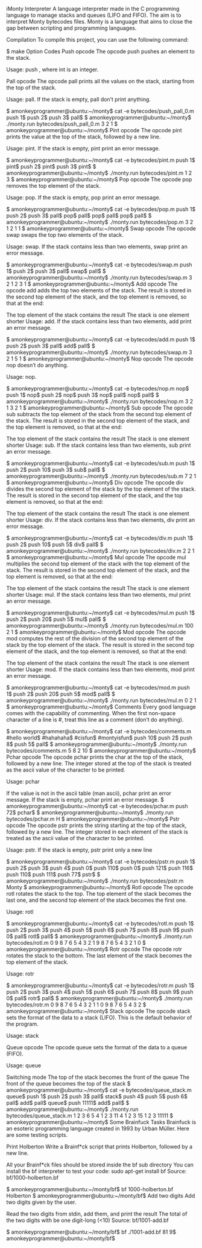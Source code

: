 iMonty Interpreter
A language interpreter made in the C programming language to manage stacks and queues (LIFO and FIFO). The aim is to interpret Monty bytecodes files. Monty is a language that aims to close the gap between scripting and programming languages.

Compilation
To compile this project, you can use the following command:

$ make
Option Codes
Push opcode
The opcode push pushes an element to the stack.

Usage: push <int>, where int is an integer.

Pall opcode
The opcode pall prints all the values on the stack, starting from the top of the stack.

Usage: pall. If the stack is empty, pall don’t print anything.

$ amonkeyprogrammer@ubuntu:~/monty$ cat -e bytecodes/push_pall_0.m
push 1$
push 2$
push 3$
pall$
$ amonkeyprogrammer@ubuntu:~/monty$ ./monty.run bytecodes/push_pall_0.m
3
2
1
$ amonkeyprogrammer@ubuntu:~/monty$
Pint opcode
The opcode pint prints the value at the top of the stack, followed by a new line.

Usage: pint. If the stack is empty, pint print an error message.

$ amonkeyprogrammer@ubuntu:~/monty$ cat -e bytecodes/pint.m
push 1$
pint$
push 2$
pint$
push 3$
pint$
$ amonkeyprogrammer@ubuntu:~/monty$ ./monty.run bytecodes/pint.m
1
2
3
$ amonkeyprogrammer@ubuntu:~/monty$
Pop opcode
The opcode pop removes the top element of the stack.

Usage: pop. If the stack is empty, pop print an error message.

$ amonkeyprogrammer@ubuntu:~/monty$ cat -e bytecodes/pop.m
push 1$
push 2$
push 3$
pall$
pop$
pall$
pop$
pall$
pop$
pall$
$ amonkeyprogrammer@ubuntu:~/monty$ ./monty.run bytecodes/pop.m
3
2
1
2
1
1
$ amonkeyprogrammer@ubuntu:~/monty$
Swap opcode
The opcode swap swaps the top two elements of the stack.

Usage: swap. If the stack contains less than two elements, swap print an error message.

$ amonkeyprogrammer@ubuntu:~/monty$ cat -e bytecodes/swap.m
push 1$
push 2$
push 3$
pall$
swap$
pall$
$ amonkeyprogrammer@ubuntu:~/monty$ ./monty.run bytecodes/swap.m
3
2
1
2
3
1
$ amonkeyprogrammer@ubuntu:~/monty$
Add opcode
The opcode add adds the top two elements of the stack. The result is stored in the second top element of the stack, and the top element is removed, so that at the end:

The top element of the stack contains the result
The stack is one element shorter
Usage: add. If the stack contains less than two elements, add print an error message.

$ amonkeyprogrammer@ubuntu:~/monty$ cat -e bytecodes/add.m
push 1$
push 2$
push 3$
pall$
add$
pall$
$ amonkeyprogrammer@ubuntu:~/monty$ ./monty.run bytecodes/swap.m
3
2
1
5
1
$ amonkeyprogrammer@ubuntu:~/monty$
Nop opcode
The opcode nop doesn’t do anything.

Usage: nop.

$ amonkeyprogrammer@ubuntu:~/monty$ cat -e bytecodes/nop.m
nop$
push 1$
nop$
push 2$
nop$
push 3$
nop$
pall$
nop$
pall$
$ amonkeyprogrammer@ubuntu:~/monty$ ./monty.run bytecodes/nop.m
3
2
1
3
2
1
$ amonkeyprogrammer@ubuntu:~/monty$
Sub opcode
The opcode sub subtracts the top element of the stack from the second top element of the stack. The result is stored in the second top element of the stack, and the top element is removed, so that at the end:

The top element of the stack contains the result
The stack is one element shorter
Usage: sub. If the stack contains less than two elements, sub print an error message.

$ amonkeyprogrammer@ubuntu:~/monty$ cat -e bytecodes/sub.m
push 1$
push 2$
push 10$
push 3$
sub$
pall$
$ amonkeyprogrammer@ubuntu:~/monty$ ./monty.run bytecodes/sub.m
7
2
1
$ amonkeyprogrammer@ubuntu:~/monty$
Div opcode
The opcode div divides the second top element of the stack by the top element of the stack. The result is stored in the second top element of the stack, and the top element is removed, so that at the end:

The top element of the stack contains the result
The stack is one element shorter
Usage: div. If the stack contains less than two elements, div print an error message.

$ amonkeyprogrammer@ubuntu:~/monty$ cat -e bytecodes/div.m
push 1$
push 2$
push 10$
push 5$
div$
pall$
$ amonkeyprogrammer@ubuntu:~/monty$ ./monty.run bytecodes/div.m 
2
2
1
$ amonkeyprogrammer@ubuntu:~/monty$
Mul opcode
The opcode mul multiplies the second top element of the stack with the top element of the stack. The result is stored in the second top element of the stack, and the top element is removed, so that at the end:

The top element of the stack contains the result
The stack is one element shorter
Usage: mul. If the stack contains less than two elements, mul print an error message.

$ amonkeyprogrammer@ubuntu:~/monty$ cat -e bytecodes/mul.m
push 1$
push 2$
push 20$
push 5$
mul$
pall$
$ amonkeyprogrammer@ubuntu:~/monty$ ./monty.run bytecodes/mul.m 
100
2
1
$ amonkeyprogrammer@ubuntu:~/monty$
Mod opcode
The opcode mod computes the rest of the division of the second top element of the stack by the top element of the stack. The result is stored in the second top element of the stack, and the top element is removed, so that at the end:

The top element of the stack contains the result
The stack is one element shorter
Usage: mod. If the stack contains less than two elements, mod print an error message.

$ amonkeyprogrammer@ubuntu:~/monty$ cat -e bytecodes/mod.m
push 1$
push 2$
push 20$
push 5$
mod$
pall$
$ amonkeyprogrammer@ubuntu:~/monty$ ./monty.run bytecodes/mul.m 
0
2
1
$ amonkeyprogrammer@ubuntu:~/monty$
Comments
Every good language comes with the capability of commenting. When the first non-space character of a line is #, treat this line as a comment (don’t do anything).

$ amonkeyprogrammer@ubuntu:~/monty$ cat -e bytecodes/comments.m
#hello world$
#hahahaha$
#cisfun$
#montyisfun$
push 10$
push 2$
push 8$
push 5$
pall$
$ amonkeyprogrammer@ubuntu:~/monty$ ./monty.run bytecodes/comments.m 
5
8
2
10
$ amonkeyprogrammer@ubuntu:~/monty$
Pchar opcode
The opcode pchar prints the char at the top of the stack, followed by a new line. The integer stored at the top of the stack is treated as the ascii value of the character to be printed.

Usage: pchar

If the value is not in the ascii table (man ascii), pchar print an error message.
If the stack is empty, pchar print an error message.
$ amonkeyprogrammer@ubuntu:~/monty$ cat -e bytecodes/pchar.m
push 72$
pchar$
$ amonkeyprogrammer@ubuntu:~/monty$ ./monty.run bytecodes/pchar.m 
H
$ amonkeyprogrammer@ubuntu:~/monty$
Pstr opcode
The opcode pstr prints the string starting at the top of the stack, followed by a new line. The integer stored in each element of the stack is treated as the ascii value of the character to be printed.

Usage: pstr. If the stack is empty, pstr print only a new line

$ amonkeyprogrammer@ubuntu:~/monty$ cat -e bytecodes/pstr.m
push 1$
push 2$
push 3$
push 4$
push 0$
push 110$
push 0$
push 121$
push 116$
push 110$
push 111$
push 77$
pstr$
$ amonkeyprogrammer@ubuntu:~/monty$ ./monty.run bytecodes/pstr.m 
Monty
$ amonkeyprogrammer@ubuntu:~/monty$
Rotl opcode
The opcode rotl rotates the stack to the top. The top element of the stack becomes the last one, and the second top element of the stack becomes the first one.

Usage: rotl

$ amonkeyprogrammer@ubuntu:~/monty$ cat -e bytecodes/rotl.m
push 1$
push 2$
push 3$
push 4$
push 5$
push 6$
push 7$
push 8$
push 9$
push 0$
pall$
rotl$
pall$
$ amonkeyprogrammer@ubuntu:~/monty$ ./monty.run bytecodes/rotl.m 
0
9
8
7
6
5
4
3
2
1
9
8
7
6
5
4
3
2
1
0
$ amonkeyprogrammer@ubuntu:~/monty$
Rotr opcode
The opcode rotr rotates the stack to the bottom. The last element of the stack becomes the top element of the stack.

Usage: rotr

$ amonkeyprogrammer@ubuntu:~/monty$ cat -e bytecodes/rotr.m
push 1$
push 2$
push 3$
push 4$
push 5$
push 6$
push 7$
push 8$
push 9$
push 0$
pall$
rotr$
pall$
$ amonkeyprogrammer@ubuntu:~/monty$ ./monty.run bytecodes/rotr.m 
0
9
8
7
6
5
4
3
2
1
1
0
9
8
7
6
5
4
3
2
$ amonkeyprogrammer@ubuntu:~/monty$
Stack opcode
The opcode stack sets the format of the data to a stack (LIFO). This is the default behavior of the program.

Usage: stack

Queue opcode
The opcode queue sets the format of the data to a queue (FIFO).

Usage: queue

Switching mode
The top of the stack becomes the front of the queue
The front of the queue becomes the top of the stack
$ amonkeyprogrammer@ubuntu:~/monty$ cat -e bytecodes/queue_stack.m
queue$
push 1$
push 2$
push 3$
pall$
stack$
push 4$
push 5$
push 6$
pall$
add$
pall$
queue$
push 11111$
add$
pall$
$ amonkeyprogrammer@ubuntu:~/monty$ ./monty.run bytecodes/queue_stack.m
1
2
3
6
5
4
1
2
3
11
4
1
2
3
15
1
2
3
11111
$ amonkeyprogrammer@ubuntu:~/monty$
Some Brainfuck Tasks
Brainfuck is an esoteric programming language created in 1993 by Urban Müller. Here are some testing scripts.

Print Holberton
Write a Brainf*ck script that prints Holberton, followed by a new line.

All your Brainf*ck files should be stored inside the bf sub directory
You can install the bf interpreter to test your code: sudo apt-get install bf
Source: bf/1000-holberton.bf

$ amonkeyprogrammer@ubuntu:~/monty/bf$ bf 1000-holberton.bf 
Holberton
$ amonkeyprogrammer@ubuntu:~/monty/bf$ 
Add two digits
Add two digits given by the user.

Read the two digits from stdin, add them, and print the result
The total of the two digits with be one digit-long (<10)
Source: bf/1001-add.bf

$ amonkeyprogrammer@ubuntu:~/monty/bf$ bf ./1001-add.bf
81
9$ amonkeyprogrammer@ubuntu:~/monty/bf$ 
